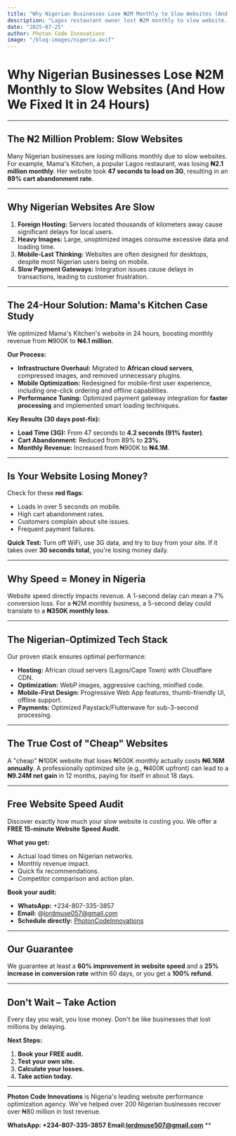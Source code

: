 ```yaml
---
title: "Why Nigerian Businesses Lose ₦2M Monthly to Slow Websites (And How We Fixed It in 24 Hours)"
description: "Lagos restaurant owner lost ₦2M monthly to slow website. We fixed it in 24 hours for ₦150K. Now she makes ₦4M monthly. Here's exactly how we did it."
date: "2025-07-25"
author: Photon Code Innovations
image: "/blog-images/nigeria.avif"
---
```


# Why Nigerian Businesses Lose ₦2M Monthly to Slow Websites (And How We Fixed It in 24 Hours)

---

## The ₦2 Million Problem: Slow Websites

Many Nigerian businesses are losing millions monthly due to slow websites. For example, Mama's Kitchen, a popular Lagos restaurant, was losing **₦2.1 million monthly**. Her website took **47 seconds to load on 3G**, resulting in an **89% cart abandonment rate**.

---

## Why Nigerian Websites Are Slow

1.  **Foreign Hosting:** Servers located thousands of kilometers away cause significant delays for local users.
2.  **Heavy Images:** Large, unoptimized images consume excessive data and loading time.
3.  **Mobile-Last Thinking:** Websites are often designed for desktops, despite most Nigerian users being on mobile.
4.  **Slow Payment Gateways:** Integration issues cause delays in transactions, leading to customer frustration.

---

## The 24-Hour Solution: Mama's Kitchen Case Study

We optimized Mama's Kitchen's website in 24 hours, boosting monthly revenue from ₦900K to **₦4.1 million**.

**Our Process:**
* **Infrastructure Overhaul:** Migrated to **African cloud servers**, compressed images, and removed unnecessary plugins.
* **Mobile Optimization:** Redesigned for mobile-first user experience, including one-click ordering and offline capabilities.
* **Performance Tuning:** Optimized payment gateway integration for **faster processing** and implemented smart loading techniques.

**Key Results (30 days post-fix):**
* **Load Time (3G):** From 47 seconds to **4.2 seconds (91% faster)**.
* **Cart Abandonment:** Reduced from 89% to **23%**.
* **Monthly Revenue:** Increased from ₦900K to **₦4.1M**.

---

## Is Your Website Losing Money?

Check for these **red flags**:
* Loads in over 5 seconds on mobile.
* High cart abandonment rates.
* Customers complain about site issues.
* Frequent payment failures.

**Quick Test:** Turn off WiFi, use 3G data, and try to buy from your site. If it takes over **30 seconds total**, you're losing money daily.

---

## Why Speed = Money in Nigeria

Website speed directly impacts revenue. A 1-second delay can mean a 7% conversion loss. For a ₦2M monthly business, a 5-second delay could translate to a **₦350K monthly loss**.

---

## The Nigerian-Optimized Tech Stack

Our proven stack ensures optimal performance:
* **Hosting:** African cloud servers (Lagos/Cape Town) with Cloudflare CDN.
* **Optimization:** WebP images, aggressive caching, minified code.
* **Mobile-First Design:** Progressive Web App features, thumb-friendly UI, offline support.
* **Payments:** Optimized Paystack/Flutterwave for sub-3-second processing.

---

## The True Cost of "Cheap" Websites

A "cheap" ₦100K website that loses ₦500K monthly actually costs **₦6.16M annually**. A professionally optimized site (e.g., ₦400K upfront) can lead to a **₦9.24M net gain** in 12 months, paying for itself in about 18 days.

---

## Free Website Speed Audit

Discover exactly how much your slow website is costing you. We offer a **FREE 15-minute Website Speed Audit**.

**What you get:**
* Actual load times on Nigerian networks.
* Monthly revenue impact.
* Quick fix recommendations.
* Competitor comparison and action plan.

**Book your audit:**
* **WhatsApp:** +234-807-335-3857
* **Email:** @lordmuse057@gmail.com
* **Schedule directly:** [PhotonCodeInnovations](https://wa.link/88d7ro)

---

## Our Guarantee

We guarantee at least a **60% improvement in website speed** and a **25% increase in conversion rate** within 60 days, or you get a **100% refund**.

---

## Don't Wait – Take Action

Every day you wait, you lose money. Don't be like businesses that lost millions by delaying.

**Next Steps:**
1.  **Book your FREE audit.**
2.  **Test your own site.**
3.  **Calculate your losses.**
4.  **Take action today.**

---

**Photon Code Innovations** is Nigeria's leading website performance optimization agency. We've helped over 200 Nigerian businesses recover over ₦80 million in lost revenue.

**WhatsApp: +234-807-335-3857**
**Email:lordmuse507@gmail.com**
**
